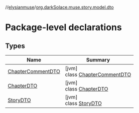 //[elysianmuse](../../index.md)/[org.darkSolace.muse.story.model.dto](index.md)

# Package-level declarations

## Types

| Name | Summary |
|---|---|
| [ChapterCommentDTO](-chapter-comment-d-t-o/index.md) | [jvm]<br>class [ChapterCommentDTO](-chapter-comment-d-t-o/index.md) |
| [ChapterDTO](-chapter-d-t-o/index.md) | [jvm]<br>class [ChapterDTO](-chapter-d-t-o/index.md) |
| [StoryDTO](-story-d-t-o/index.md) | [jvm]<br>class [StoryDTO](-story-d-t-o/index.md) |
